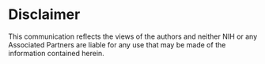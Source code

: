 # Disclaimer

This communication reflects the views of the authors and neither NIH or any Associated Partners are liable for any use that may be made of the information contained herein.
